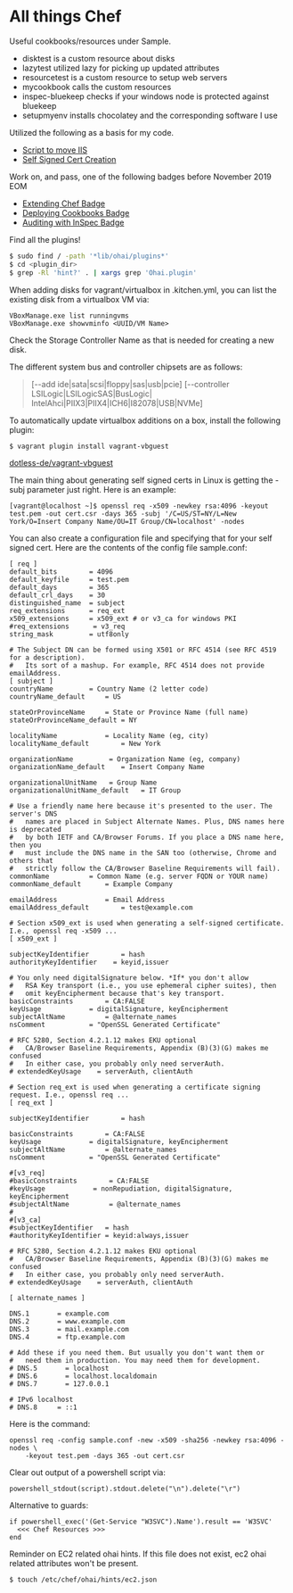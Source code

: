 # All things Chef

Useful cookbooks/resources under Sample.
- disktest is a custom resource about disks
- lazytest utilized lazy for picking up updated attributes
- resourcetest is a custom resource to setup web servers
- mycookbook calls the custom resources
- inspec-bluekeep checks if your windows node is protected against bluekeep
- setupmyenv installs chocolatey and the corresponding software I use

Utilized the following as a basis for my code.
* [Script to move IIS](https://gallery.technet.microsoft.com/scriptcenter/Script-to-move-the-IIS-f1fb62a5)
* [Self Signed Cert Creation](https://stackoverflow.com/questions/10175812/how-to-create-a-self-signed-certificate-with-openssl)

Work on, and pass, one of the following badges before November 2019 EOM
* [Extending Chef Badge](https://training.chef.io/extending-chef-badge)
* [Deploying Cookbooks Badge](https://training.chef.io/deploying-cookbooks-badge)
* [Auditing with InSpec Badge](https://training.chef.io/auditing-with-inspec-badge)


Find all the plugins!
```bash
$ sudo find / -path '*lib/ohai/plugins*'
$ cd <plugin_dir>
$ grep -Rl 'hint?' . | xargs grep 'Ohai.plugin'
```

When adding disks for vagrant/virtualbox in .kitchen.yml, you can list the existing disk from a virtualbox VM via:
```
VBoxManage.exe list runningvms
VBoxManage.exe showvminfo <UUID/VM Name>
```
Check the Storage Controller Name as that is needed for creating a new disk.


The different system bus and controller chipsets are as follows:
> [--add ide|sata|scsi|floppy|sas|usb|pcie]
> [--controller LSILogic|LSILogicSAS|BusLogic|
>    IntelAhci|PIIX3|PIIX4|ICH6|I82078|USB|NVMe]

To automatically update virtualbox additions on a box, install the following plugin:
```
$ vagrant plugin install vagrant-vbguest
```
[dotless-de/vagrant-vbguest](https://github.com/dotless-de/vagrant-vbguest)

The main thing about generating self signed certs in Linux is getting the -subj parameter just right. Here is an example:
```
[vagrant@localhost ~]$ openssl req -x509 -newkey rsa:4096 -keyout test.pem -out cert.csr -days 365 -subj '/C=US/ST=NY/L=New York/O=Insert Company Name/OU=IT Group/CN=localhost' -nodes
```

You can also create a configuration file and specifying that for your self signed cert. Here are the contents of the config file sample.conf:
```
[ req ]
default_bits        = 4096
default_keyfile     = test.pem
default_days        = 365
default_crl_days    = 30
distinguished_name  = subject
req_extensions      = req_ext
x509_extensions     = x509_ext # or v3_ca for windows PKI
#req_extensions      = v3_req
string_mask         = utf8only

# The Subject DN can be formed using X501 or RFC 4514 (see RFC 4519 for a description).
#   Its sort of a mashup. For example, RFC 4514 does not provide emailAddress.
[ subject ]
countryName         = Country Name (2 letter code)
countryName_default     = US

stateOrProvinceName     = State or Province Name (full name)
stateOrProvinceName_default = NY

localityName            = Locality Name (eg, city)
localityName_default        = New York

organizationName         = Organization Name (eg, company)
organizationName_default    = Insert Company Name

organizationalUnitName   = Group Name
organizationalUnitName_default   = IT Group

# Use a friendly name here because it's presented to the user. The server's DNS
#   names are placed in Subject Alternate Names. Plus, DNS names here is deprecated
#   by both IETF and CA/Browser Forums. If you place a DNS name here, then you
#   must include the DNS name in the SAN too (otherwise, Chrome and others that
#   strictly follow the CA/Browser Baseline Requirements will fail).
commonName          = Common Name (e.g. server FQDN or YOUR name)
commonName_default      = Example Company

emailAddress            = Email Address
emailAddress_default        = test@example.com

# Section x509_ext is used when generating a self-signed certificate. I.e., openssl req -x509 ...
[ x509_ext ]

subjectKeyIdentifier        = hash
authorityKeyIdentifier    = keyid,issuer

# You only need digitalSignature below. *If* you don't allow
#   RSA Key transport (i.e., you use ephemeral cipher suites), then
#   omit keyEncipherment because that's key transport.
basicConstraints        = CA:FALSE
keyUsage            = digitalSignature, keyEncipherment
subjectAltName          = @alternate_names
nsComment           = "OpenSSL Generated Certificate"

# RFC 5280, Section 4.2.1.12 makes EKU optional
#   CA/Browser Baseline Requirements, Appendix (B)(3)(G) makes me confused
#   In either case, you probably only need serverAuth.
# extendedKeyUsage    = serverAuth, clientAuth

# Section req_ext is used when generating a certificate signing request. I.e., openssl req ...
[ req_ext ]

subjectKeyIdentifier        = hash

basicConstraints        = CA:FALSE
keyUsage            = digitalSignature, keyEncipherment
subjectAltName          = @alternate_names
nsComment           = "OpenSSL Generated Certificate"

#[v3_req]
#basicConstraints        = CA:FALSE
#keyUsage            = nonRepudiation, digitalSignature, keyEncipherment
#subjectAltName          = @alternate_names
#
#[v3_ca]
#subjectKeyIdentifier   = hash
#authorityKeyIdentifier = keyid:always,issuer

# RFC 5280, Section 4.2.1.12 makes EKU optional
#   CA/Browser Baseline Requirements, Appendix (B)(3)(G) makes me confused
#   In either case, you probably only need serverAuth.
# extendedKeyUsage    = serverAuth, clientAuth

[ alternate_names ]

DNS.1       = example.com
DNS.2       = www.example.com
DNS.3       = mail.example.com
DNS.4       = ftp.example.com

# Add these if you need them. But usually you don't want them or
#   need them in production. You may need them for development.
# DNS.5       = localhost
# DNS.6       = localhost.localdomain
# DNS.7       = 127.0.0.1

# IPv6 localhost
# DNS.8     = ::1
```

Here is the command:
```
openssl req -config sample.conf -new -x509 -sha256 -newkey rsa:4096 -nodes \
    -keyout test.pem -days 365 -out cert.csr
```


Clear out output of a powershell script via:
```
powershell_stdout(script).stdout.delete("\n").delete("\r")
```


Alternative to guards:
```
if powershell_exec('(Get-Service "W3SVC").Name').result == 'W3SVC'
  <<< Chef Resources >>>
end
```

Reminder on EC2 related ohai hints. If this file does not exist, ec2 ohai related attributes won't be present.
```
$ touch /etc/chef/ohai/hints/ec2.json
```
